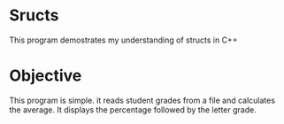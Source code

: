 # Sructs
This program demostrates my understanding of structs in C++

# Objective
This program is simple. it reads student grades from a file and calculates the average.
It displays the percentage followed by the letter grade. 
